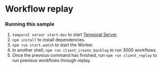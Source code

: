 # Workflow replay

### Running this sample

1. `temporal server start-dev` to start [Temporal Server](https://github.com/temporalio/cli/#installation).
1. `npm install` to install dependencies.
1. `npm run start.watch` to start the Worker.
1. In another shell, `npm run client_create_backlog` to run 3000 workflows.
1. Once the previous command has finished, run `npm run client_replay` to run previous workflows through replay.
